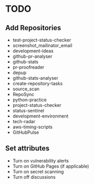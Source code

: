 # TODO

## Add Repositories

- test-project-status-checker
- screenshot_mailinator_email
- development-ideas
- github-pr-analyser
- github-stats
- pr-proofreader
- depup
- github-stats-analyser
- create-repository-tasks
- source_scan
- RepoSync
- python-practice
- project-status-checker
- status-sentinel
- development-environment
- tech-radar
- aws-timing-scripts
- GitHubPulse

## Set attributes

- Turn on vulnerability alerts
- Turn on GitHub Pages (if applicable)
- Turn on secret scanning
- Turn off discussions
